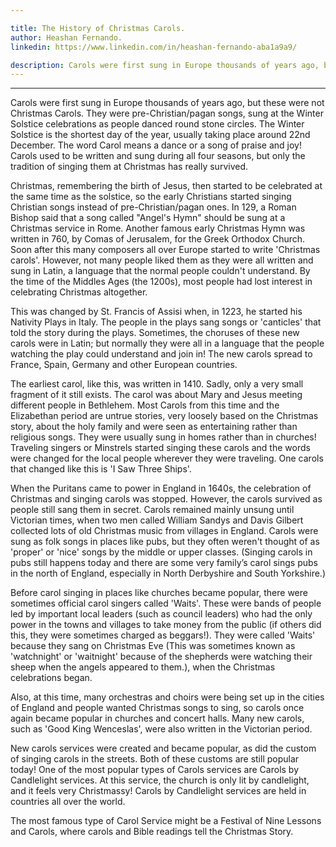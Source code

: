 ```yaml
---

title: The History of Christmas Carols.
author: Heashan Fernando.
linkedin: https://www.linkedin.com/in/heashan-fernando-aba1a9a9/

description: Carols were first sung in Europe thousands of years ago, but these were not Christmas Carols. They were pre-Christian/pagan songs, sung at the Winter Solstice celebrations as people danced round stone circles. The Winter Solstice is the shortest day of the year, usually taking place around 22nd December. The word Carol means a dance or a song of praise and joy! Carols used to be written and sung during all four seasons, but only the tradition of singing them at Christmas has really survived.
---
```

___
Carols were first sung in Europe thousands of years ago, but these were not Christmas Carols. They were pre-Christian/pagan songs, sung at the Winter Solstice celebrations as people danced round stone circles. The Winter Solstice is the shortest day of the year, usually taking place around 22nd December. The word Carol means a dance or a song of praise and joy! Carols used to be written and sung during all four seasons, but only the tradition of singing them at Christmas has really survived.

Christmas, remembering the birth of Jesus, then started to be celebrated at the same time as the solstice, so the early Christians started singing Christian songs instead of pre-Christian/pagan ones. In 129, a Roman Bishop said that a song called "Angel's Hymn" should be sung at a Christmas service in Rome. Another famous early Christmas Hymn was written in 760, by Comas of Jerusalem, for the Greek Orthodox Church. Soon after this many composers all over Europe started to write 'Christmas carols'. However, not many people liked them as they were all written and sung in Latin, a language that the normal people couldn't understand. By the time of the Middles Ages (the 1200s), most people had lost interest in celebrating Christmas altogether.

This was changed by St. Francis of Assisi when, in 1223, he started his Nativity Plays in Italy. The people in the plays sang songs or 'canticles' that told the story during the plays. Sometimes, the choruses of these new carols were in Latin; but normally they were all in a language that the people watching the play could understand and join in! The new carols spread to France, Spain, Germany and other European countries.

The earliest carol, like this, was written in 1410. Sadly, only a very small fragment of it still exists. The carol was about Mary and Jesus meeting different people in Bethlehem. Most Carols from this time and the Elizabethan period are untrue stories, very loosely based on the Christmas story, about the holy family and were seen as entertaining rather than religious songs. They were usually sung in homes rather than in churches! Traveling singers or Minstrels started singing these carols and the words were changed for the local people wherever they were traveling. One carols that changed like this is 'I Saw Three Ships'.


When the Puritans came to power in England in 1640s, the celebration of Christmas and singing carols was stopped. However, the carols survived as people still sang them in secret. Carols remained mainly unsung until Victorian times, when two men called William Sandys and Davis Gilbert collected lots of old Christmas music from villages in England. Carols were sung as folk songs in places like pubs, but they often weren't thought of as 'proper' or 'nice' songs by the middle or upper classes. (Singing carols in pubs still happens today and there are some very family’s carol sings pubs in the north of England, especially in North Derbyshire and South Yorkshire.)

Before carol singing in places like churches became popular, there were sometimes official carol singers called 'Waits'. These were bands of people led by important local leaders (such as council leaders) who had the only power in the towns and villages to take money from the public (if others did this, they were sometimes charged as beggars!). They were called 'Waits' because they sang on Christmas Eve (This was sometimes known as 'watchnight' or 'waitnight' because of the shepherds were watching their sheep when the angels appeared to them.), when the Christmas celebrations began.

Also, at this time, many orchestras and choirs were being set up in the cities of England and people wanted Christmas songs to sing, so carols once again became popular in churches and concert halls. Many new carols, such as 'Good King Wenceslas', were also written in the Victorian period.

New carols services were created and became popular, as did the custom of singing carols in the streets. Both of these customs are still popular today! One of the most popular types of Carols services are Carols by Candlelight services. At this service, the church is only lit by candlelight, and it feels very Christmassy! Carols by Candlelight services are held in countries all over the world.

The most famous type of Carol Service might be a Festival of Nine Lessons and Carols, where carols and Bible readings tell the Christmas Story.




